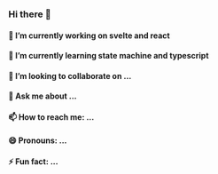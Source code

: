 ### Hi there 👋

#### 🔭 I’m currently working on svelte and react
#### 🌱 I’m currently learning state machine and typescript
#### 👯 I’m looking to collaborate on ...
#### 💬 Ask me about ...
#### 📫 How to reach me: ...
#### 😄 Pronouns: ...
#### ⚡ Fun fact: ...
